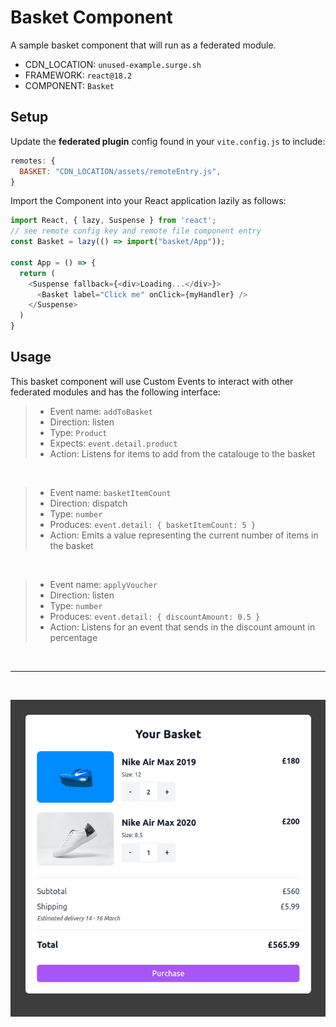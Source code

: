 # Basket Component

A sample basket component that will run as a federated module.

* CDN_LOCATION: `unused-example.surge.sh`
* FRAMEWORK: `react@18.2`
* COMPONENT: `Basket`

## Setup

Update the **federated plugin** config found in your `vite.config.js` to include:

```javascript
remotes: {
  BASKET: "CDN_LOCATION/assets/remoteEntry.js",
}
```

Import the Component into your React application lazily as follows:

```javascript
import React, { lazy, Suspense } from 'react';
// see remote config key and remote file component entry
const Basket = lazy(() => import("basket/App"));

const App = () => {
  return (
    <Suspense fallback={<div>Loading...</div>}>
      <Basket label="Click me" onClick={myHandler} />
    </Suspense>
  )
}
```

## Usage

This basket component will use Custom Events to interact with other federated modules and has the following interface:

> * Event name: `addToBasket`
> * Direction: listen
> * Type: `Product`
> * Expects: `event.detail.product`
> * Action: Listens for items to add from the catalouge to the basket

<br/>

> * Event name: `basketItemCount`
> * Direction: dispatch
> * Type: `number`
> * Produces: `event.detail: { basketItemCount: 5 }`
> * Action: Emits a value representing the current number of items in the basket

<br/>

> * Event name: `applyVoucher`
> * Direction: listen
> * Type: `number`
> * Produces: `event.detail: { discountAmount: 0.5 }`
> * Action: Listens for an event that sends in the discount amount in percentage

<br/>

---

<br/>

![alt text](https://github.com/h-gomez/mmt-mfe-basket/blob/master/mfe-image.png?raw=true)